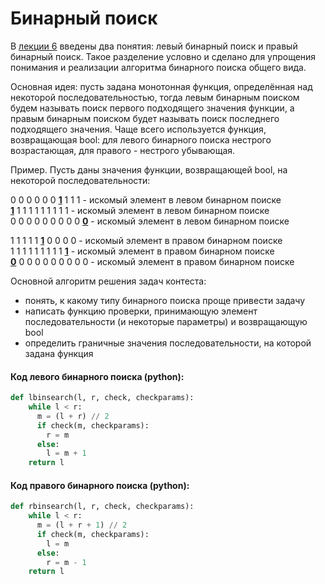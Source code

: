 # Бинарный поиск

В [лекции 6](https://youtu.be/YENpZexHfuk) введены два понятия: левый бинарный поиск и правый бинарный поиск. Такое разделение условно и сделано для упрощения понимания и реализации алгоритма бинарного поиска общего вида.

Основная идея: пусть задана монотонная функция, определённая над некоторой последовательностью, тогда левым бинарным поиском будем называть поиск первого подходящего значения функции, а правым бинарным поиском будет называть поиск последнего подходящего значения.
Чаще всего используется функция, возвращающая bool: для левого бинарного поиска нестрого возрастающая, для правого - нестрого убывающая.

Пример. Пусть даны значения функции, возвращающей bool, на некоторой последовательности:

0 0 0 0 0 0 **<ins>1</ins>** 1 1 1 - искомый элемент в левом бинарном поиске <br>
**<ins>1</ins>** 1 1 1 1 1 1 1 1 1 - искомый элемент в левом бинарном поиске <br>
0 0 0 0 0 0 0 0 0 **<ins>0</ins>** - искомый элемент в левом бинарном поиске


1 1 1 1 1 **<ins>1</ins>** 0 0 0 0 - искомый элемент в правом бинарном поиске <br>
1 1 1 1 1 1 1 1 1 **<ins>1</ins>** - искомый элемент в правом бинарном поиске  <br>
**<ins>0</ins>** 0 0 0 0 0 0 0 0 0 - искомый элемент в правом бинарном поиске           

    

Основной алгоритм решения задач контеста:
- понять, к какому типу бинарного поиска проще привести задачу
- написать функцию проверки, принимающую элемент последовательности (и некоторые параметры) и возвращающую bool
- определить граничные значения последовательности, на которой задана функция

#### Код левого бинарного поиска (python):
```python
def lbinsearch(l, r, check, checkparams):
    while l < r:
      m = (l + r) // 2
      if check(m, checkparams):
        r = m
      else:
        l = m + 1
    return l

```

#### Код правого бинарного поиска (python):
```python
def rbinsearch(l, r, check, checkparams):
    while l < r:
      m = (l + r + 1) // 2
      if check(m, checkparams):
        l = m
      else:
        r = m - 1
    return l

```
